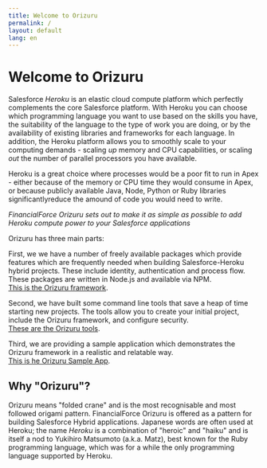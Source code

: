 ```yaml
---
title: Welcome to Orizuru
permalink: /
layout: default
lang: en
---
```


# Welcome to Orizuru

Salesforce *Heroku* is an elastic cloud compute platform which perfectly complements the core Salesforce platform. With Heroku you can choose which programming language you want to use based on the skills you have, the suitability of the language to the type of work you are doing, or by the availability of existing libraries and frameworks for each language. In addition, the Heroku platform allows you to smoothly scale to your computing demands - scaling *up* memory and CPU capabilities, or scaling *out* the number of parallel processors you have available.

Heroku is a great choice where processes would be a poor fit to run in Apex - either because of the memory or CPU time they would consume in Apex, or because publicly available Java, Node, Python or Ruby libraries significantlyreduce the amound of code you would need to write.

*FinancialForce Orizuru sets out to make it as simple as possible to add Heroku compute power to your Salesforce applications*

Orizuru has three main parts:

First, we we have a number of freely available packages which provide features which are frequently needed when building Salesforce-Heroku hybrid projects. These include identity, authentication and process flow. These packages are written in Node.js and available via NPM.  
[This is the Orizuru framework](../framework/).

Second, we have built some command line tools that save a heap of time starting new projects. The tools allow you to create your initial project, include the Orizuru framework, and configure security.  
[These are the Orizuru tools](../tools/).

Third, we are providing a sample application which demonstrates the Orizuru framework in a realistic and relatable way.  
[This is he Orizuru Sample App](../sample/).

## Why "Orizuru"?
Orizuru means "folded crane" and is the most recognisable and most followed origami pattern. FinancialForce Orizuru is offered as a pattern for building Salesforce Hybrid applications. Japanese words are often used at Heroku; the name *Heroku* is a combination of "heroic" and "haiku" and is itself a nod to Yukihiro Matsumoto (a.k.a. Matz), best known for the Ruby programming language, which was for a while the only programming language supported by Heroku.